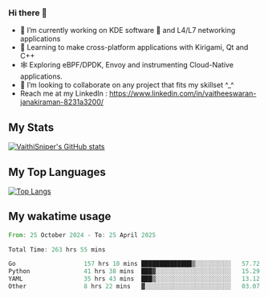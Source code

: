 ### Hi there 👋

- 🔭 I’m currently working on KDE software 💓 and L4/L7 networking applications 
- 📖 Learning to make cross-platform applications with Kirigami, Qt and C++
- 🕸️ Exploring eBPF/DPDK, Envoy and instrumenting Cloud-Native applications. 
- 👯 I’m looking to collaborate on any project that fits my skillset ^_^
- Reach me at my LinkedIn : https://www.linkedin.com/in/vaitheeswaran-janakiraman-8231a3200/

## My Stats
[![VaithiSniper's GitHub stats](https://github-readme-stats.vercel.app/api?username=VaithiSniper&hide=stars&theme=radical)](https://github.com/anuraghazra/github-readme-stats)

## My Top Languages

[![Top Langs](https://github-readme-stats.vercel.app/api/top-langs/?username=VaithiSniper&layout=compact)](https://github.com/anuraghazra/github-readme-stats)

## My wakatime usage

<!--START_SECTION:waka-->

```rust
From: 25 October 2024 - To: 25 April 2025

Total Time: 263 hrs 55 mins

Go                   157 hrs 10 mins ██████████████▒░░░░░░░░░░   57.72 %
Python               41 hrs 38 mins  ███▓░░░░░░░░░░░░░░░░░░░░░   15.29 %
YAML                 35 hrs 43 mins  ███▒░░░░░░░░░░░░░░░░░░░░░   13.12 %
Other                8 hrs 22 mins   ▓░░░░░░░░░░░░░░░░░░░░░░░░   03.07 %
```

<!--END_SECTION:waka-->
